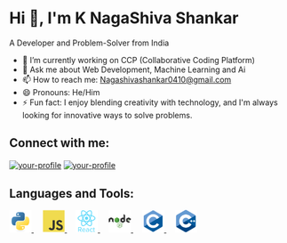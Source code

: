# Hi 👋, I'm K NagaShiva Shankar

A Developer and Problem-Solver from India

- 🔭 I’m currently working on CCP (Collaborative Coding Platform)  
- 💬 Ask me about Web Development, Machine Learning and Ai  
- 📫 How to reach me: Nagashivashankar0410@gmail.com  
- 😄 Pronouns: He/Him  
- ⚡ Fun fact: I enjoy blending creativity with technology, and I'm always looking for innovative ways to solve problems.

## Connect with me:
<p align="left">
<a href="[https://linkedin.com/in/your-profile](https://www.linkedin.com/in/k-nagashiva-shankar-8996892bb/)" target="blank"><img align="center" src="https://cdn.jsdelivr.net/npm/simple-icons@v3/icons/linkedin.svg" alt="your-profile" height="30" width="40" /></a>
<a href="https://twitter.com/your-profile" target="blank"><img align="center" src="https://cdn.jsdelivr.net/npm/simple-icons@v3/icons/twitter.svg" alt="your-profile" height="30" width="40" /></a>
</p>

## Languages and Tools:
<p align="left">
<a href="https://www.python.org/" target="_blank"> <img src="https://raw.githubusercontent.com/devicons/devicon/master/icons/python/python-original.svg" alt="python" width="40" height="40"/> </a>&nbsp;&nbsp;&nbsp;
<a href="https://developer.mozilla.org/en-US/docs/Web/JavaScript" target="_blank"> <img src="https://raw.githubusercontent.com/devicons/devicon/master/icons/javascript/javascript-original.svg" alt="javascript" width="40" height="40"/> </a>&nbsp;&nbsp;&nbsp;
<a href="https://reactjs.org/" target="_blank"> <img src="https://raw.githubusercontent.com/devicons/devicon/master/icons/react/react-original-wordmark.svg" alt="react" width="40" height="40"/> </a>&nbsp;&nbsp;&nbsp;
<a href="https://nodejs.org" target="_blank"> <img src="https://raw.githubusercontent.com/devicons/devicon/master/icons/nodejs/nodejs-original-wordmark.svg" alt="nodejs" width="40" height="40"/> </a>&nbsp;&nbsp;&nbsp;
<a href="https://www.learn-c.org/" target="_blank"> <img src="https://raw.githubusercontent.com/devicons/devicon/master/icons/c/c-original.svg" alt="C" width="40" height="40"/> </a>&nbsp;&nbsp;&nbsp;
<a href="https://isocpp.org/" target="_blank"> <img src="https://raw.githubusercontent.com/devicons/devicon/master/icons/cplusplus/cplusplus-original.svg" alt="C++" width="40" height="40"/> </a>
</p>

</p>

